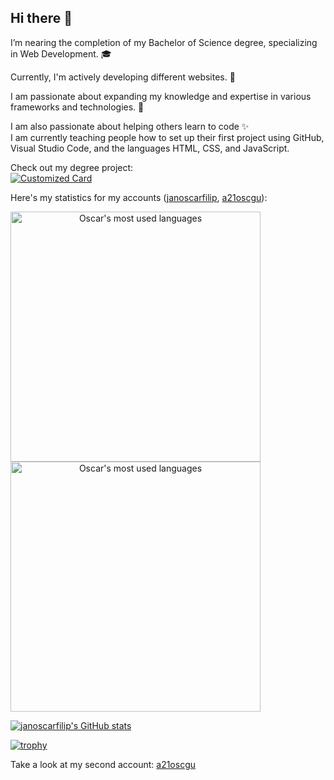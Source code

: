 ## Hi there 👋

I’m nearing the completion of my Bachelor of Science degree, specializing in Web Development. 🎓

Currently, I'm actively developing different websites. 🔭

I am passionate about expanding my knowledge and expertise in various frameworks and technologies. 🌱

I am also passionate about helping others learn to code ✨\
I am currently teaching people how to set up their first project using GitHub, Visual Studio Code, and the languages HTML, CSS, and JavaScript.

Check out my degree project:\
[![Customized Card](https://github-readme-stats.vercel.app/api/pin?username=a21oscgu&repo=Examensarbete&title_color=589edd&icon_color=589edd&text_color=d6e7ff&bg_color=030314&border_color=85a4c0)](https://github.com/a21oscgu/Examensarbete)

Here's my statistics for my accounts ([janoscarfilip](https://github.com/janoscarfilip), [a21oscgu](https://github.com/a21oscgu)):

<a href="https://github.com/janoscarfilip" align="center">
  <img height=400 align="center" src="https://github-readme-stats.vercel.app/api/top-langs/?username=janoscarfilip&theme=holi&count_private=true&layout=pie&langs_count=20" alt="Oscar's most used languages"/>
  <img height=400 align="center" src="https://github-readme-stats.vercel.app/api/top-langs/?username=a21oscgu&theme=holi&count_private=true&layout=pie&langs_count=20" alt="Oscar's most used languages"/>
</a>

[![janoscarfilip's GitHub stats](https://github-readme-stats.vercel.app/api?username=janoscarfilip&theme=holi\&rank_icon=github)](https://github.com/janoscarfilip)

[![trophy](https://github-profile-trophy.vercel.app/?username=janoscarfilip&theme=juicyfresh)](https://github.com/janoscarfilip)

Take a look at my second account: [a21oscgu](https://github.com/a21oscgu)
